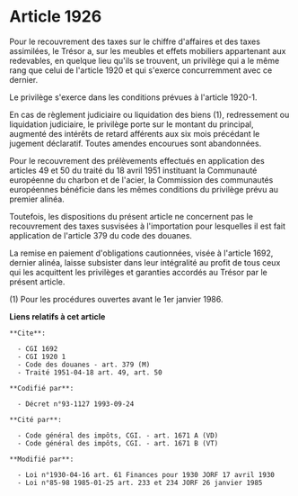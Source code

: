# Article 1926

Pour le recouvrement des taxes sur le chiffre d'affaires et des taxes assimilées, le Trésor a, sur les meubles et effets
mobiliers appartenant aux redevables, en quelque lieu qu'ils se trouvent, un privilège qui a le même rang que celui de
l'article 1920 et qui s'exerce concurremment avec ce dernier.

Le privilège s'exerce dans les conditions prévues à l'article 1920-1.

En cas de règlement judiciaire ou liquidation des biens (1), redressement ou liquidation judiciaire, le privilège porte sur
le montant du principal, augmenté des intérêts de retard afférents aux six mois précédant le jugement déclaratif. Toutes
amendes encourues sont abandonnées.

Pour le recouvrement des prélèvements effectués en application des articles 49 et 50 du traité du 18 avril 1951 instituant la
Communauté européenne du charbon et de l'acier, la Commission des communautés européennes bénéficie dans les mêmes conditions
du privilège prévu au premier alinéa.

Toutefois, les dispositions du présent article ne concernent pas le recouvrement des taxes susvisées à l'importation pour
lesquelles il est fait application de l'article 379 du code des douanes.

La remise en paiement d'obligations cautionnées, visée à l'article 1692, dernier alinéa, laisse subsister dans leur
intégralité au profit de tous ceux qui les acquittent les privilèges et garanties accordés au Trésor par le présent article.

(1) Pour les procédures ouvertes avant le 1er janvier 1986.

**Liens relatifs à cet article**

	**Cite**:

	  - CGI 1692
	  - CGI 1920 1
	  - Code des douanes - art. 379 (M)
	  - Traité 1951-04-18 art. 49, art. 50

	**Codifié par**:

	  - Décret n°93-1127 1993-09-24

	**Cité par**:

	  - Code général des impôts, CGI. - art. 1671 A (VD)
	  - Code général des impôts, CGI. - art. 1671 B (VT)

	**Modifié par**:

	  - Loi n°1930-04-16 art. 61 Finances pour 1930 JORF 17 avril 1930
	  - Loi n°85-98 1985-01-25 art. 233 et 234 JORF 26 janvier 1985
